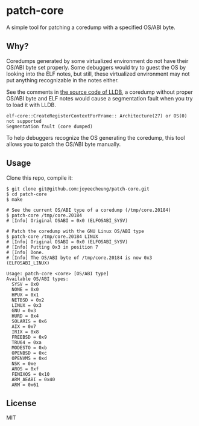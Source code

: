 # patch-core

A simple tool for patching a coredump with a specified OS/ABI byte.

## Why?

Coredumps generated by some virtualized environment do not have their OS/ABI byte set properly.
Some debuggers would try to guest the OS by looking into the ELF notes, but still, these
virtualized environment may not put anything recognizable in the notes either. 

See the comments in [the source code of LLDB](https://github.com/llvm-mirror/lldb/blob/82db09b4ecc2870cf5a226d3415be472eda5f831/source/Plugins/ObjectFile/ELF/ObjectFileELF.cpp#L1554-L1560), a coredump without proper OS/ABI byte
and ELF notes would cause a segmentation fault when you try to load it with LLDB.

```
elf-core::CreateRegisterContextForFrame:: Architecture(27) or OS(0) not supported
Segmentation fault (core dumped)
```

To help debuggers recognize the OS generating the coredump, this tool allows you to patch
the OS/ABI byte manually.

## Usage

Clone this repo, compile it:

```console
$ git clone git@github.com:joyeecheung/patch-core.git
$ cd patch-core
$ make

# See the current OS/ABI type of a coredump (/tmp/core.20184)
$ patch-core /tmp/core.20184
# [Info] Original OSABI = 0x0 (ELFOSABI_SYSV)

# Patch the coredump with the GNU Linux OS/ABI type
$ patch-core /tmp/core.20184 LINUX
# [Info] Original OSABI = 0x0 (ELFOSABI_SYSV)
# [Info] Putting 0x3 in position 7
# [Info] Done.
# [Info] The OS/ABI byte of /tmp/core.20184 is now 0x3 (ELFOSABI_LINUX)
```

```
Usage: patch-core <core> [OS/ABI type]
Available OS/ABI types:
  SYSV = 0x0
  NONE = 0x0
  HPUX = 0x1
  NETBSD = 0x2
  LINUX = 0x3
  GNU = 0x3
  HURD = 0x4
  SOLARIS = 0x6
  AIX = 0x7
  IRIX = 0x8
  FREEBSD = 0x9
  TRU64 = 0xa
  MODESTO = 0xb
  OPENBSD = 0xc
  OPENVMS = 0xd
  NSK = 0xe
  AROS = 0xf
  FENIXOS = 0x10
  ARM_AEABI = 0x40
  ARM = 0x61
```

## License

MIT

